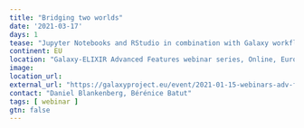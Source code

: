 ```yaml
---
title: "Bridging two worlds"
date: '2021-03-17'
days: 1
tease: "Jupyter Notebooks and RStudio in combination with Galaxy workflows"
continent: EU
location: "Galaxy-ELIXIR Advanced Features webinar series, Online, Europe"
image: 
location_url: 
external_url: "https://galaxyproject.eu/event/2021-01-15-webinars-adv-features-session3/"
contact: "Daniel Blankenberg, Bérénice Batut"
tags: [ webinar ]
gtn: false
---
```


